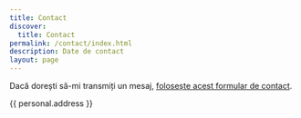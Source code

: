 ```yaml
---
title: Contact
discover:
  title: Contact
permalink: /contact/index.html
description: Date de contact
layout: page
---
```


Dacă dorești să-mi transmiți un mesaj, <a href="https://letterbird.co/stefan/">folosește acest formular de contact</a>.

{{ personal.address }}